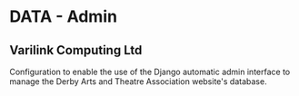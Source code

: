 # DATA - Admin

## Varilink Computing Ltd

Configuration to enable the use of the Django automatic admin interface to manage the Derby Arts and Theatre Association website's database.